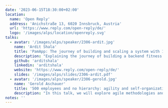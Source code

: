 ```yaml
---
date: '2023-06-15T18:30:00+02:00'
location:
  name: 'Open Reply'
  address: 'Anichstraße 13, 6020 Innsbruck, Austria'
  url: 'https://www.reply.com/open-reply/de/'
  logo: '/images/alps/location/openreply.svg'
talks:
  - avatar: '/images/alps/speaker/2306-ardit.jpg'
    name: 'Ardit Shala'
    title: 'PamApp: The journey of building and scaling a system with 1M+ users'
    description: "Explaining the journey of building a backend fitness platform from scratch as a distributed system on large scale, also covering a high-level architecture of the whole system. What's the story behind and how I got involved, what where the general requirements, the launch drama and handling traffic while working with one of the biggest fitness influencers."
    github: 'arditshala'
    linkedin: 'arditshala'
    website: 'https://www.reply.com/open-reply/de/'
    slides: '/images/alps/slides/2306-ardit.pdf'
  - avatar: '/images/alps/speaker/2306-gerold.jpg'
    name: 'Gerold Aschauer'
    title: '500 employees and no hierarchy: agility and self-organization'
    description: "In this talk, we will explore agile methodologies and their impact on organizations. We will discuss agile structures, Scrum, stakeholder involvement, team dynamics, the 'Flowmaster' concept, working without hierarchies, and challenges in agile environments."
notes: ''
---
```

